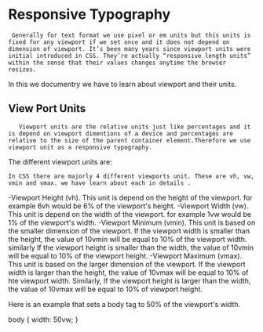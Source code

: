 # Responsive Typography

     Generally for text format we use pixel or em units but this units is fixed for any viewport if we set once and it does not depend on dimension of viewport. It’s been many years since viewport units were initial introduced in CSS. They’re actually “responsive length units” within the sense that their values changes anytime the browser resizes.
In this we documentry we have to learn about viewport and their units.

## View Port Units
    
       Viewport units are the relative units just like percentages and it is depend on viewport dimentions of a device and percentages are relative to the size of the parent container element.Therefore we use viewport unit as a responsive typography.

The different viewport units are:
    
    In CSS there are majorly 4 different viewports unit. These are vh, vw, vmin and vmax. we have learn about each in details .
  
-Viewport Height (vh). This unit is depend on the height of the viewport. for example 6vh would be 6% of the viewport's height.
-Viewport Width (vw). This unit is depend on the width of the viewport. for example 1vw would be 1% of the viewport's width.
-Viewport Minimum (vmin). This unit is based on the smaller dimension of the viewport. If the viewport width is smaller than the height, the value of 10vmin will be equal to 10% of the viewport width. similarly If the viewport height is smaller than the width, the value of 10vmin will be equal to 10% of the viewport height. 
-Viewport Maximum (vmax). This unit is based on the larger dimension of the viewport. If the viewport width is larger than the height, the value of 10vmax will be equal to 10% of hte viewport width. Similarly,  If the viewport height is larger than the width, the value of 10vmax will be equal to 10% of viewport height.

Here is an example that sets a body tag to 50% of the viewport's width.

body { width: 50vw; }


